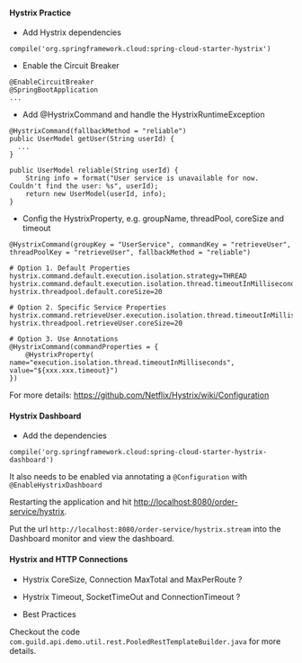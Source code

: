 #### Hystrix Practice

- Add Hystrix dependencies
```
compile('org.springframework.cloud:spring-cloud-starter-hystrix')
```

- Enable the Circuit Breaker
```
@EnableCircuitBreaker
@SpringBootApplication
...
```

- Add @HystrixCommand and handle the HystrixRuntimeException
```
@HystrixCommand(fallbackMethod = "reliable")
public UserModel getUser(String userId) {
  ...
}

public UserModel reliable(String userId) {
    String info = format("User service is unavailable for now. Couldn't find the user: %s", userId);
    return new UserModel(userId, info);
}
```

- Config the HystrixProperty, e.g. groupName, threadPool, coreSize and timeout
```
@HystrixCommand(groupKey = "UserService", commandKey = "retrieveUser", threadPoolKey = "retrieveUser", fallbackMethod = "reliable")

# Option 1. Default Properties
hystrix.command.default.execution.isolation.strategy=THREAD
hystrix.command.default.execution.isolation.thread.timeoutInMilliseconds=3000
hystrix.threadpool.default.coreSize=20

# Option 2. Specific Service Properties 
hystrix.command.retrieveUser.execution.isolation.thread.timeoutInMilliseconds=3000
hystrix.threadpool.retrieveUser.coreSize=20

# Option 3. Use Annotations
@HystrixCommand(commandProperties = { 
    @HystrixProperty( name="execution.isolation.thread.timeoutInMilliseconds", value="${xxx.xxx.timeout}")
})
```

For more details: https://github.com/Netflix/Hystrix/wiki/Configuration

#### Hystrix Dashboard

- Add the dependencies
```
compile('org.springframework.cloud:spring-cloud-starter-hystrix-dashboard')
```

It also needs to be enabled via annotating a `@Configuration` with `@EnableHystrixDashboard`

Restarting the application and hit [http://localhost:8080/order-service/hystrix](http://localhost:8080/order-service/hystrix).

Put the url `http://localhost:8080/order-service/hystrix.stream` into the Dashboard monitor and view the dashboard.

#### Hystrix and HTTP Connections
- Hystrix CoreSize, Connection MaxTotal and MaxPerRoute ?

- Hystrix Timeout, SocketTimeOut and ConnectionTimeout ?

- Best Practices

Checkout the code `com.guild.api.demo.util.rest.PooledRestTemplateBuilder.java` for more details.